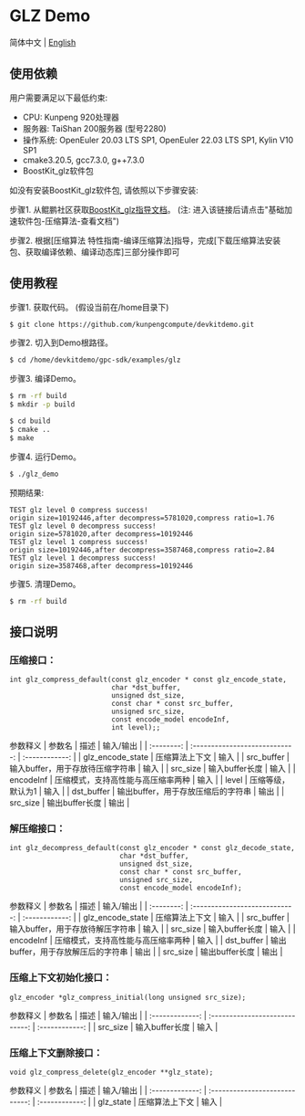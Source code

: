 # **GLZ Demo**

简体中文 | [English](README_en.md)

## 使用依赖

用户需要满足以下最低约束:

- CPU: Kunpeng 920处理器
- 服务器: TaiShan 200服务器 (型号2280)
- 操作系统: OpenEuler 20.03 LTS SP1, OpenEuler 22.03 LTS SP1, Kylin V10 SP1
- cmake3.20.5, gcc7.3.0, g++7.3.0
- BoostKit_glz软件包

如没有安装BoostKit_glz软件包, 请依照以下步骤安装:

步骤1. 从鲲鹏社区获取[BoostKit_glz指导文档](https://www.hikunpeng.com/zh/developer/boostkit/sds)。 (注: 进入该链接后请点击"基础加速软件包-压缩算法-查看文档")  

步骤2. 根据[压缩算法 特性指南-编译压缩算法]指导，完成[下载压缩算法安装包、获取编译依赖、编译动态库]三部分操作即可  


## 使用教程
步骤1. 获取代码。 (假设当前在/home目录下)
```sh
$ git clone https://github.com/kunpengcompute/devkitdemo.git
```

步骤2. 切入到Demo根路径。
```sh
$ cd /home/devkitdemo/gpc-sdk/examples/glz
```

步骤3. 编译Demo。
```sh
$ rm -rf build
$ mkdir -p build

$ cd build
$ cmake ..
$ make
```

步骤4. 运行Demo。
```sh
$ ./glz_demo
```
预期结果:
```
TEST glz level 0 compress success!
origin size=10192446,after decompress=5781020,compress ratio=1.76
TEST glz level 0 decompress success!
origin size=5781020,after decompress=10192446
TEST glz level 1 compress success!
origin size=10192446,after decompress=3587468,compress ratio=2.84
TEST glz level 1 decompress success!
origin size=3587468,after decompress=10192446
```


步骤5. 清理Demo。
```sh
$ rm -rf build
```

## 接口说明
### 压缩接口：
```
int glz_compress_default(const glz_encoder * const glz_encode_state,
                         char *dst_buffer,
                         unsigned dst_size,
                         const char * const src_buffer,
                         unsigned src_size,
                         const encode_model encodeInf,
                         int level);;
```

参数释义
|    参数名  |               描述             |    输入/输出     |
| :--------: | :----------------------------: | :------------: |
|     glz_encode_state   |           压缩算法上下文           |   输入    |
|    src_buffer    |           输入buffer，用于存放待压缩字符串       |   输入   |
|    src_size     |             输入buffer长度         |   输入        |
|     encodeInf    |            压缩模式，支持高性能与高压缩率两种          |   输入      |
|       level     |          压缩等级，默认为1                      |   输入          |
|    dst_buffer    |           输出buffer，用于存放压缩后的字符串       |   输出   |
|    src_size     |              输出buffer长度        |   输出        |

### 解压缩接口：
```
int glz_decompress_default(const glz_encoder * const glz_decode_state,
                           char *dst_buffer,
                           unsigned dst_size,
                           const char * const src_buffer,
                           unsigned src_size,
                           const encode_model encodeInf);
```

参数释义
|    参数名  |               描述             |    输入/输出     |
| :--------: | :----------------------------: | :------------: |
|     glz_encode_state   |           压缩算法上下文           |   输入    |
|    src_buffer    |           输入buffer，用于存放待解压字符串      |   输入   |
|    src_size     |             输入buffer长度         |   输入        |
|     encodeInf    |            压缩模式，支持高性能与高压缩率两种          |   输入      |
|    dst_buffer    |           输出buffer，用于存放解压后的字符串       |   输出   |
|    src_size     |              输出buffer长度         |   输出        |

### 压缩上下文初始化接口：
```
glz_encoder *glz_compress_initial(long unsigned src_size);
```

参数释义
|    参数名       |               描述             |    输入/输出     |
| :-------------: | :----------------------------: | :------------: |
|    src_size     |             输入buffer长度         |   输入        |

### 压缩上下文删除接口：
```
void glz_compress_delete(glz_encoder **glz_state);
```

参数释义
|    参数名       |               描述             |    输入/输出     |
| :-------------: | :----------------------------: | :------------: |
|    glz_state     |             压缩算法上下文         |   输入        |